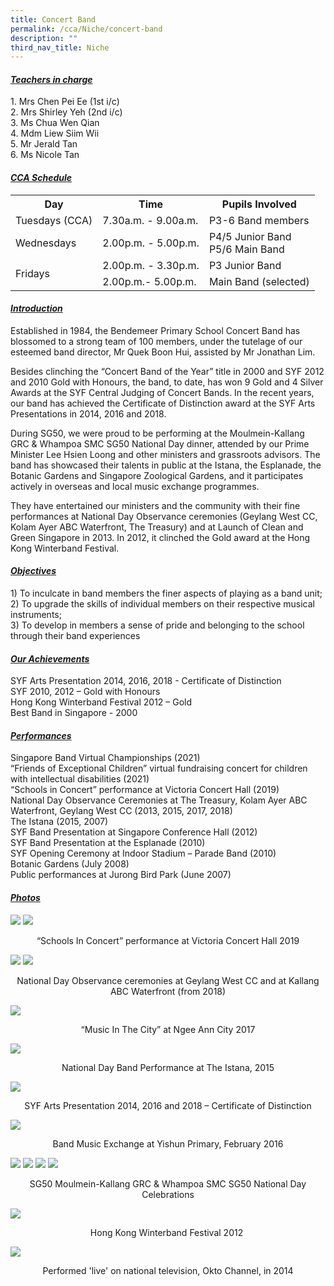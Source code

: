 ```yaml
---
title: Concert Band
permalink: /cca/Niche/concert-band
description: ""
third_nav_title: Niche
---
```

#### _<u>Teachers in charge</u>_

1\. Mrs Chen Pei Ee (1st i/c) <br>
2\. Mrs Shirley Yeh (2nd i/c) <br>
3\. Ms Chua Wen Qian <br>
4\. Mdm Liew Siim Wii <br>
5\. Mr Jerald Tan <br>
6\. Ms Nicole Tan

#### _<u>CCA Schedule</u>_  

<table>
	<tr>
		<th> Day </th>
		<th> Time </th>
		<th> Pupils Involved </th>
	</tr>
	<tr>
		<td> Tuesdays (CCA) </td>
		<td> 7.30a.m. - 9.00a.m. </td>
		<td> P3-6 Band members </td>
	</tr>
	<tr>
		<td> Wednesdays </td>
		<td> 2.00p.m. - 5.00p.m. </td>
		<td> P4/5 Junior Band <br> P5/6 Main Band </td>
	</tr>
	<tr>
		<td rowspan="2"> Fridays </td>
		<td> 2.00p.m. - 3.30p.m. </td>
		<td> P3 Junior Band </td>
	</tr>
	<tr>
		<td> 2.00p.m.- 5.00p.m. </td>
		<td> Main Band (selected) </td>
	</tr>
</table>

#### _<u>Introduction</u>_   

Established in 1984, the Bendemeer Primary School Concert Band has blossomed to a strong team of 100 members, under the tutelage of our esteemed band director, Mr Quek Boon Hui, assisted by Mr Jonathan Lim.

Besides clinching the “Concert Band of the Year” title in 2000 and SYF 2012 and 2010 Gold with Honours, the band, to date, has won 9 Gold and 4 Silver Awards at the SYF Central Judging of Concert Bands. In the recent years, our band has achieved the Certificate of Distinction award at the SYF Arts Presentations in 2014, 2016 and 2018.

During SG50, we were proud to be performing at the Moulmein-Kallang GRC & Whampoa SMC SG50 National Day dinner, attended by our Prime Minister Lee Hsien Loong and other ministers and grassroots advisors. The band has showcased their talents in public at the Istana, the Esplanade, the Botanic Gardens and Singapore Zoological Gardens, and it participates actively in overseas and local music exchange programmes.

They have entertained our ministers and the community with their fine performances at National Day Observance ceremonies (Geylang West CC, Kolam Ayer ABC Waterfront, The Treasury) and at Launch of Clean and Green Singapore in 2013. In 2012, it clinched the Gold award at the Hong Kong Winterband Festival.

#### _<u>Objectives</u>_

1\) To inculcate in band members the finer aspects of playing as a band unit; <br>
2) To upgrade the skills of individual members on their respective musical instruments; <br>
3) To develop in members a sense of pride and belonging to the school through their band experiences

#### _<u>Our Achievements</u>_

SYF Arts Presentation 2014, 2016, 2018 - Certificate of Distinction <br>
SYF 2010, 2012 – Gold with Honours <br>
Hong Kong Winterband Festival 2012 – Gold <br>
Best Band in Singapore - 2000

#### _<u>Performances</u>_

Singapore Band Virtual Championships (2021)  <br>
“Friends of Exceptional Children” virtual fundraising concert for children with intellectual disabilities (2021) <br>
“Schools in Concert” performance at Victoria Concert Hall (2019) <br>
National Day Observance Ceremonies at The Treasury, Kolam Ayer ABC Waterfront, Geylang West CC (2013, 2015, 2017, 2018) <br>
The Istana (2015, 2007) <br>
SYF Band Presentation at Singapore Conference Hall (2012) <br>
SYF Band Presentation at the Esplanade (2010) <br>
SYF Opening Ceremony at Indoor Stadium – Parade Band (2010) <br>
Botanic Gardens (July 2008) <br>
Public performances at Jurong Bird Park (June 2007)  

#### _<u>Photos</u>_  

![](/images/1%20(25).jpg)
![](/images/2%20(24).jpg)

<p align="center">“Schools In Concert” performance at Victoria Concert Hall 2019</p>

![](/images/3%20(21).jpg)
![](/images/concert%20band.png)

<p align="center">National Day Observance ceremonies at Geylang West CC and at Kallang ABC Waterfront (from 2018) </p>

![](/images/concert%20band%202.png)

<p align="center">“Music In The City” at Ngee Ann City 2017  </p>

![](/images/concert%20band%203.png)

<p align="center">National Day Band Performance at The Istana, 2015  </p>

![](/images/concert%20band%204.png)

<p align="center">SYF Arts Presentation 2014, 2016 and 2018 – Certificate of Distinction  </p>

![](/images/concert%20band%209.png)

<p align="center">Band Music Exchange at Yishun Primary, February 2016</p>

![](/images/concert%20band%205.png)
![](/images/concert%20band%206.png)
![](/images/concert%20band%207.png)
![](/images/concert%20band%208.png)

<p align="center">SG50 Moulmein-Kallang GRC & Whampoa SMC SG50 National Day Celebrations  </p>

![](/images/concert%20band%2010.png)

<p align="center">Hong Kong Winterband Festival 2012 </p>

![](/images/concert%20band%2011.png)

 <p align="center">Performed 'live' on national television, Okto Channel, in 2014 </p>